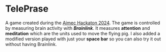 # TelePrase

A game created during the [Aimec Hackaton 2024](https://www.aimtechackathon.cz/). The game is controlled by measuring brain activity with ***Brainlink***. It measures **attention** and **meditation** which are the units used to move the flying pig. I also added a modified version played with just your **space bar** so you can also try it out without having Brainlink.